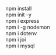 npm install <br>
npm init -y <br>
npm i express <br>
npm i -g nodemon <br>
npm i dotenv <br>
npm i joi <br>
npm i mysql <br>
